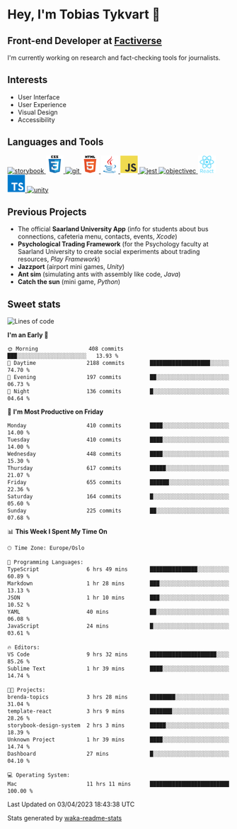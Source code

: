 # Hey, I'm Tobias Tykvart 🦉

## Front-end Developer at [Factiverse](https://www.factiverse.no/)

I'm currently working on research and fact-checking tools for journalists.

## Interests

- User Interface
- User Experience
- Visual Design
- Accessibility

## Languages and Tools

<!-- https://devicon.dev/ -->
<p align="left"> <a href="https://storybook.js.org/" target="_blank" rel="noreferrer"> <img src="https://cdn.jsdelivr.net/gh/devicons/devicon/icons/storybook/storybook-original.svg" alt="storybook" width="40" height="40"/> </a> <a href="https://www.w3schools.com/css/" target="_blank" rel="noreferrer"> <img src="https://raw.githubusercontent.com/devicons/devicon/master/icons/css3/css3-original-wordmark.svg" alt="css3" width="40" height="40"/> </a> <a href="https://git-scm.com/" target="_blank" rel="noreferrer"> <img src="https://www.vectorlogo.zone/logos/git-scm/git-scm-icon.svg" alt="git" width="40" height="40"/> </a> <a href="https://www.w3.org/html/" target="_blank" rel="noreferrer"> <img src="https://raw.githubusercontent.com/devicons/devicon/master/icons/html5/html5-original-wordmark.svg" alt="html5" width="40" height="40"/> </a> <a href="https://www.java.com" target="_blank" rel="noreferrer"> <img src="https://raw.githubusercontent.com/devicons/devicon/master/icons/java/java-original.svg" alt="java" width="40" height="40"/> </a> <a href="https://developer.mozilla.org/en-US/docs/Web/JavaScript" target="_blank" rel="noreferrer"> <img src="https://raw.githubusercontent.com/devicons/devicon/master/icons/javascript/javascript-original.svg" alt="javascript" width="40" height="40"/> </a> <a href="https://jestjs.io" target="_blank" rel="noreferrer"> <img src="https://www.vectorlogo.zone/logos/jestjsio/jestjsio-icon.svg" alt="jest" width="40" height="40"/> </a> <a href="https://developer.apple.com/library/archive/documentation/Cocoa/Conceptual/ProgrammingWithObjectiveC/Introduction/Introduction.html" target="_blank" rel="noreferrer"> <img src="https://www.vectorlogo.zone/logos/apple_objectivec/apple_objectivec-icon.svg" alt="objectivec" width="40" height="40"/> </a> <a href="https://reactjs.org/" target="_blank" rel="noreferrer"> <img src="https://raw.githubusercontent.com/devicons/devicon/master/icons/react/react-original-wordmark.svg" alt="react" width="40" height="40"/> </a> <a href="https://www.typescriptlang.org/" target="_blank" rel="noreferrer"> <img src="https://raw.githubusercontent.com/devicons/devicon/master/icons/typescript/typescript-original.svg" alt="typescript" width="40" height="40"/> </a> <a href="https://unity.com/" target="_blank" rel="noreferrer"> <img src="https://www.vectorlogo.zone/logos/unity3d/unity3d-icon.svg" alt="unity" width="40" height="40"/> </a> </p>

## Previous Projects

- The official **Saarland University App** (info for students about bus connections, cafeteria menu, contacts, events, _Xcode_)
- **Psychological Trading Framework** (for the Psychology faculty at Saarland University to create social experiments about trading resources, _Play Framework_)
- **Jazzport** (airport mini games, _Unity_)
- **Ant sim** (simulating ants with assembly like code, _Java_)
- **Catch the sun** (mini game, _Python_)

## Sweet stats

<!--START_SECTION:waka-->
![Lines of code](https://img.shields.io/badge/From%20Hello%20World%20I%27ve%20Written-4.0%20million%20lines%20of%20code-blue)

**I'm an Early 🐤** 

```text
🌞 Morning                408 commits         ███░░░░░░░░░░░░░░░░░░░░░░   13.93 % 
🌆 Daytime                2188 commits        ███████████████████░░░░░░   74.70 % 
🌃 Evening                197 commits         ██░░░░░░░░░░░░░░░░░░░░░░░   06.73 % 
🌙 Night                  136 commits         █░░░░░░░░░░░░░░░░░░░░░░░░   04.64 % 
```
📅 **I'm Most Productive on Friday** 

```text
Monday                   410 commits         ████░░░░░░░░░░░░░░░░░░░░░   14.00 % 
Tuesday                  410 commits         ████░░░░░░░░░░░░░░░░░░░░░   14.00 % 
Wednesday                448 commits         ████░░░░░░░░░░░░░░░░░░░░░   15.30 % 
Thursday                 617 commits         █████░░░░░░░░░░░░░░░░░░░░   21.07 % 
Friday                   655 commits         ██████░░░░░░░░░░░░░░░░░░░   22.36 % 
Saturday                 164 commits         █░░░░░░░░░░░░░░░░░░░░░░░░   05.60 % 
Sunday                   225 commits         ██░░░░░░░░░░░░░░░░░░░░░░░   07.68 % 
```


📊 **This Week I Spent My Time On** 

```text
🕑︎ Time Zone: Europe/Oslo

💬 Programming Languages: 
TypeScript               6 hrs 49 mins       ███████████████░░░░░░░░░░   60.89 % 
Markdown                 1 hr 28 mins        ███░░░░░░░░░░░░░░░░░░░░░░   13.13 % 
JSON                     1 hr 10 mins        ███░░░░░░░░░░░░░░░░░░░░░░   10.52 % 
YAML                     40 mins             ██░░░░░░░░░░░░░░░░░░░░░░░   06.08 % 
JavaScript               24 mins             █░░░░░░░░░░░░░░░░░░░░░░░░   03.61 % 

🔥 Editors: 
VS Code                  9 hrs 32 mins       █████████████████████░░░░   85.26 % 
Sublime Text             1 hr 39 mins        ████░░░░░░░░░░░░░░░░░░░░░   14.74 % 

🐱‍💻 Projects: 
brenda-topics            3 hrs 28 mins       ████████░░░░░░░░░░░░░░░░░   31.04 % 
template-react           3 hrs 9 mins        ███████░░░░░░░░░░░░░░░░░░   28.26 % 
storybook-design-system  2 hrs 3 mins        █████░░░░░░░░░░░░░░░░░░░░   18.39 % 
Unknown Project          1 hr 39 mins        ████░░░░░░░░░░░░░░░░░░░░░   14.74 % 
Dashboard                27 mins             █░░░░░░░░░░░░░░░░░░░░░░░░   04.10 % 

💻 Operating System: 
Mac                      11 hrs 11 mins      █████████████████████████   100.00 % 
```


 Last Updated on 03/04/2023 18:43:38 UTC
<!--END_SECTION:waka-->

Stats generated by [waka-readme-stats](https://github.com/anmol098/waka-readme-stats)
